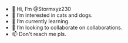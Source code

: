- 👋 Hi, I’m @Stormxyz230
- 👀 I’m interested in cats and dogs.
- 🌱 I’m currently learning.
- 💞️ I’m looking to collaborate on collaborations.
- 📫 Don't reach me pls.

<!---
Stormxyz230/Stormxyz230 is a ✨ special ✨ repository because its `README.md` (this file) appears on your GitHub profile.
You can click the Preview link to take a look at your changes.
--->
